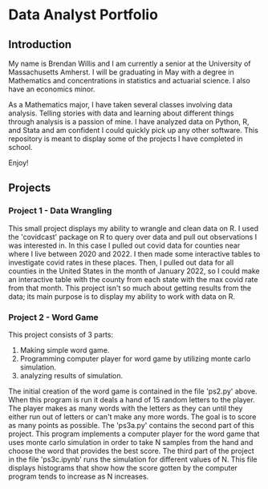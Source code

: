 # Data Analyst Portfolio
## Introduction
My name is Brendan Willis and I am currently a senior at the University of Massachusetts Amherst. I will be graduating in May with a degree in Mathematics and concentrations in statistics and actuarial science. I also have an economics minor.

As a Mathematics major, I have taken several classes involving data analysis. Telling stories with data and learning about different things through analysis is a passion of mine. I have analyzed data on Python, R, and Stata and am confident I could quickly pick up any other software. This repository is meant to display some of the projects I have completed in school.

Enjoy!

## Projects

### Project 1 - Data Wrangling
This small project displays my ability to wrangle and clean data on R. I used the 'covidcast' package on R to query over data and pull out observations I was interested in. In this case I pulled out covid data for counties near where I live between 2020 and 2022. I then made some interactive tables to investigate covid rates in these places. Then, I pulled out data for all counties in the United States in the month of January 2022, so I could make an interactive table with the county from each state with the max covid rate from that month. This project isn't so much about getting results from the data; its main purpose is to display my ability to work with data on R. 

### Project 2 - Word Game
This project consists of 3 parts: 
1) Making simple word game.
2) Programming computer player for word game by utilizing monte carlo simulation.
3) analyzing results of simulation.

The initial creation of the word game is contained in the file 'ps2.py' above. When this program is run it deals a hand of 15 random letters to the player. The player makes as many words with the letters as they can until they either run out of letters or can't make any more words. The goal is to score as many points as possible. The 'ps3a.py' contains the second part of this project. This program implements a computer player for the word game that uses monte carlo simulation in order to take N samples from the hand and choose the word that provides the best score. The third part of the project in the file 'ps3c.ipynb' runs the simulation for different values of N. This file displays histograms that show how the score gotten by the computer program tends to increase as N increases.







